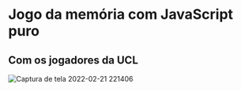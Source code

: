# Jogo da memória com JavaScript puro

## Com os jogadores da UCL

![Captura de tela 2022-02-21 221406](https://user-images.githubusercontent.com/93344198/155046409-9db8af60-83eb-4dfc-873d-3ea0522d136a.png)
